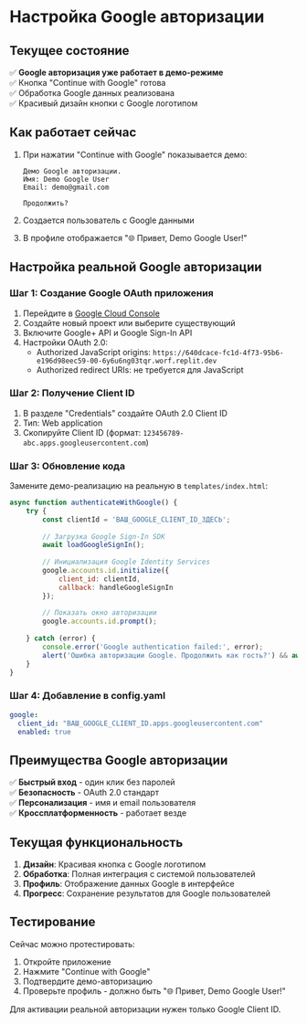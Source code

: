 # Настройка Google авторизации

## Текущее состояние

✅ **Google авторизация уже работает в демо-режиме**  
✅ Кнопка "Continue with Google" готова  
✅ Обработка Google данных реализована  
✅ Красивый дизайн кнопки с Google логотипом  

## Как работает сейчас

1. При нажатии "Continue with Google" показывается демо:
   ```
   Демо Google авторизации.
   Имя: Demo Google User
   Email: demo@gmail.com
   
   Продолжить?
   ```

2. Создается пользователь с Google данными
3. В профиле отображается "🌐 Привет, Demo Google User!"

## Настройка реальной Google авторизации

### Шаг 1: Создание Google OAuth приложения

1. Перейдите в [Google Cloud Console](https://console.cloud.google.com)
2. Создайте новый проект или выберите существующий
3. Включите Google+ API и Google Sign-In API
4. Настройки OAuth 2.0:
   - Authorized JavaScript origins: `https://640dcace-fc1d-4f73-95b6-e196d98eec59-00-6y6u6ng03tqr.worf.replit.dev`
   - Authorized redirect URIs: не требуется для JavaScript

### Шаг 2: Получение Client ID

1. В разделе "Credentials" создайте OAuth 2.0 Client ID
2. Тип: Web application
3. Скопируйте Client ID (формат: `123456789-abc.apps.googleusercontent.com`)

### Шаг 3: Обновление кода

Замените демо-реализацию на реальную в `templates/index.html`:

```javascript
async function authenticateWithGoogle() {
    try {
        const clientId = 'ВАШ_GOOGLE_CLIENT_ID_ЗДЕСЬ';
        
        // Загрузка Google Sign-In SDK
        await loadGoogleSignIn();
        
        // Инициализация Google Identity Services
        google.accounts.id.initialize({
            client_id: clientId,
            callback: handleGoogleSignIn
        });
        
        // Показать окно авторизации
        google.accounts.id.prompt();
        
    } catch (error) {
        console.error('Google authentication failed:', error);
        alert('Ошибка авторизации Google. Продолжить как гость?') && await continueAsGuest();
    }
}
```

### Шаг 4: Добавление в config.yaml

```yaml
google:
  client_id: "ВАШ_GOOGLE_CLIENT_ID.apps.googleusercontent.com"
  enabled: true
```

## Преимущества Google авторизации

✅ **Быстрый вход** - один клик без паролей  
✅ **Безопасность** - OAuth 2.0 стандарт  
✅ **Персонализация** - имя и email пользователя  
✅ **Кроссплатформенность** - работает везде  

## Текущая функциональность

1. **Дизайн**: Красивая кнопка с Google логотипом
2. **Обработка**: Полная интеграция с системой пользователей
3. **Профиль**: Отображение данных Google в интерфейсе
4. **Прогресс**: Сохранение результатов для Google пользователей

## Тестирование

Сейчас можно протестировать:
1. Откройте приложение
2. Нажмите "Continue with Google"
3. Подтвердите демо-авторизацию
4. Проверьте профиль - должно быть "🌐 Привет, Demo Google User!"

Для активации реальной авторизации нужен только Google Client ID.